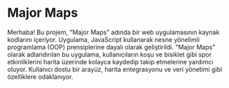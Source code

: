 # Major Maps

Merhaba! Bu projem, "Major Maps" adında bir web uygulamasının kaynak kodlarını içeriyor. Uygulama, JavaScript kullanarak nesne yönelimli programlama (OOP) prensiplerine dayalı olarak geliştirildi. "Major Maps" olarak adlandırılan bu uygulama, kullanıcıların koşu ve bisiklet  gibi spor etkinliklerini harita üzerinde kolayca kaydedip takip etmelerine yardımcı oluyor. Kullanıcı dostu bir arayüz, harita entegrasyonu ve veri yönetimi gibi özelliklere odaklanıyor. 
